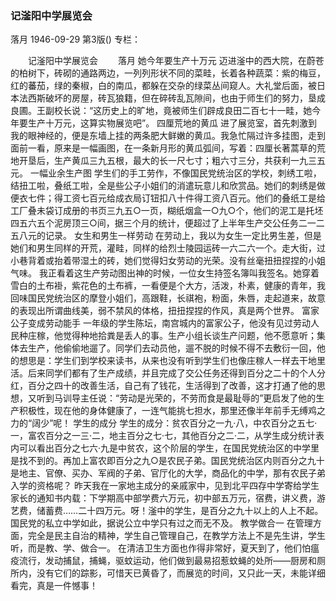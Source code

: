 ### 记滏阳中学展览会
落月
1946-09-29
第3版()
专栏：

　　记滏阳中学展览会
　　落月
            她今年要生产十万元
    迈进滏中的西大院，在蔚苍的柏树下，砖砌的通路两边，一列列形状不同的菜畦，长着各种蔬菜：紫的梅豆，红的蕃茄，绿的秦椒，白的南瓜，都躲在交杂的绿菜丛间窥人。大礼堂后面，被日本法西斯破坏的房屋，砖瓦狼籍，但在碎砖乱瓦隙间，也由于师生们的努力，垦成良圃。王副校长说：“这历史上的旷地，竟被师生们辟成良田二百七十一畦，她今年要生产十万元，这算实物展览吧”。
            四厘荒地的黄瓜
    进了展览室，首先刺激到我的眼神经的，便是东墙上挂的两条肥大鲜嫩的黄瓜。我急忙隔过许多挂图，走到面前一看，原来是一幅画图，在一条新月形的黄瓜弧间，写着：四厘长著蒿草的荒地开垦后，生产黄瓜三九五根，最大的长一尺七寸；粗六寸三分，共获利一九三五元。
            一幅业余生产图
    学生们的手工劳作，不像国民党统治区的学校，刺绣工啦，结扭工啦，叠纸工啦，全是些公子小姐们的消遣玩意儿和欣赏品。她们的刺绣是做便衣七件；得工资七百元给成衣局订钮扣八十件得工资八百元。他们的叠纸工是给工厂叠未袋订成册的书页三九五○一页，糊纸烟盒一○九○个，他们的泥工是托坯四五六五个泥房顶三○间，据三个月的统计，便超过了上半年生产交公任务二一二五八元的记录。
            女生和男生一样劳动
    在劳动上，我以为女生一定比男生差，但是她们和男生同样的开荒，灌畦，同样的给烈士陵园运砖一六二六一个。走大街，过小巷背着或抬着带湿土的砖，她们觉得妇女劳动的光荣。没有丝毫扭扭捏捏的小姐气味。
    我正看着这生产劳动图出神的时候，一位女生持签名簿叫我签名。她穿着雪白的土布褂，紫花色的土布裤，一看便是个大方，活泼，朴素，健康的青年，我回味国民党统治区的摩登小姐们，高跟鞋，长祺袍，粉面，朱唇，走起道来，故意的表现出所谓曲线美，弱不禁风的体格，扭扭捏捏的作风，真是两个世界。
            富家公子变成劳动能手
    一年级的学生陈坛，南宫城内的富家公子，他没有见过劳动人民种庄稼，他觉得种地拾粪是丢人的事。生产小组长谈生产问题，他不愿意听；集体去生产，他偷偷地遛了。同学们去动员他，遛不脱的时候不得不去敷衍一回，他的想思是：学生们到学校来读书，从来也没有听到学生们也像庄稼人一样去干地里活。后来同学们都有了生产成绩，并且完成了交公任务还得到百分之二十的个人分红，百分之四十的改善生活，自己有了钱花，生活得到了改善，这才打通了他的思想，又听到马训导主任说：“劳动是光荣的，不劳而食是最耻辱的”更启发了他的生产积极性，现在他的身体健康了，一连气能挑七担水，那里还像半年前手无缚鸡之力的“阔少”呢！
            学生的成分
    学生的成分：贫农百分之一九·八，中农百分之五七·一，富农百分之一三·二，地主百分之七·七，其他百分之二·二，从学生成分统计表内可以看出百分之七六·九是中贫农，这个阶层的学生，在国民党统治区的中学里是找不到的。再加上富农即百分之九○是农民子弟。国民党统治区内则百分之九十是地主、官僚、买办、军阀的子弟、官厅化的大学，商品化的中学，那有农民子弟入学的资格呢？
    昨天我在一家地主成分的亲戚家中，见到北平四存中学寄给学生家长的通知书内载：下学期高中部学费六万元，初中部五万元，宿费，讲义费，游艺费，储蓄费……二十四万元。呀！滏中的学生，是百分之九十以上的人上不起。国民党的私立中学如此，据说公立中学只有过之而无不及。
            教学做合一
    在管理方面，完全是民主自治的精神，学生自己管理自己，在教学方法上不是先生讲，学生听，而是教、学、做合一。
    在清洁卫生方面也作得非常好，夏天到了，他们怕瘟疫流行，发动捕鼠，捕蝇，驱蚊运动，他们做到最易招惹蚊蝇的处所——厨房和厕所内，没有它们的踪影，可惜天已黄昏了，而展览的时间，又只此一天，未能详细看完，真是一件憾事！
